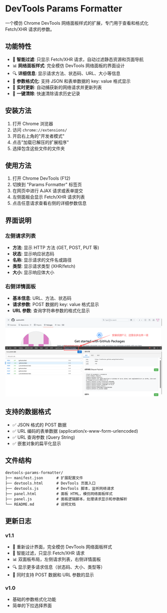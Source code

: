 # DevTools Params Formatter

一个模仿 Chrome DevTools 网络面板样式的扩展，专门用于查看和格式化 Fetch/XHR 请求的参数。

## 功能特性

- 🎯 **智能过滤**: 只显示 Fetch/XHR 请求，自动过滤静态资源和页面导航
- 📊 **网络面板样式**: 完全模仿 DevTools 网络面板的界面设计
- 🔍 **详细信息**: 显示请求方法、状态码、URL、大小等信息
- 📝 **参数格式化**: 支持 JSON 和表单数据的 key: value 格式显示
- 🔄 **实时更新**: 自动捕获新的网络请求并更新列表
- 🧹 **一键清除**: 快速清除请求历史记录

## 安装方法

1. 打开 Chrome 浏览器
2. 访问 `chrome://extensions/`
3. 开启右上角的"开发者模式"
4. 点击"加载已解压的扩展程序"
5. 选择包含这些文件的文件夹

## 使用方法

1. 打开 Chrome DevTools (F12)
2. 切换到 "Params Formatter" 标签页
3. 在网页中进行 AJAX 请求或表单提交
4. 左侧面板会显示 Fetch/XHR 请求列表
5. 点击任意请求查看右侧的详细参数信息

## 界面说明

### 左侧请求列表
- **方法**: 显示 HTTP 方法 (GET, POST, PUT 等)
- **状态**: 显示响应状态码
- **名称**: 显示请求的文件名或路径
- **类型**: 显示请求类型 (XHR/fetch)
- **大小**: 显示响应体大小

### 右侧详情面板
- **基本信息**: URL、方法、状态码
- **请求参数**: POST 数据的 key: value 格式显示
- **URL 参数**: 查询字符串参数的格式化显示

![图片描述](img.png)

## 支持的数据格式

- ✅ JSON 格式的 POST 数据
- ✅ URL 编码的表单数据 (application/x-www-form-urlencoded)
- ✅ URL 查询参数 (Query String)
- ✅ 嵌套对象的扁平化显示

## 文件结构

```
devtools-params-formatter/
├── manifest.json      # 扩展配置文件
├── devtools.html      # DevTools 页面入口
├── devtools.js        # DevTools 脚本，监听网络请求
├── panel.html         # 面板 HTML，模仿网络面板样式
├── panel.js           # 面板逻辑脚本，处理请求显示和参数解析
└── README.md          # 说明文档
```

## 更新日志

### v1.1
- 🎨 重新设计界面，完全模仿 DevTools 网络面板样式
- 🎯 智能过滤，只显示 Fetch/XHR 请求
- 📊 双面板布局，左侧请求列表，右侧详情面板
- 🔍 显示更多请求信息（状态码、大小、类型等）
- 📝 同时支持 POST 数据和 URL 参数的显示

### v1.0
- 基础的参数格式化功能
- 简单的下拉选择界面